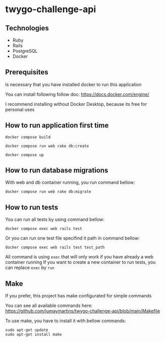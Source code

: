 # twygo-challenge-api

## Technologies
- Ruby
- Rails
- PostgreSQL
- Docker

## Prerequisites
Is necessary that you have installed docker to run this application

You can install following follow doc: https://docs.docker.com/engine/

I recommend installing without Docker Desktop, because its free for personal uses

## How to run application first time
`docker compose build`

`docker compose run web rake db:create`

`docker compose up`

## How to run database migrations
With web and db container running, you run command bellow:

`docker compose run web rake db:migrate`

## How to run tests
You can run all tests by using command bellow:

`docker compose exec web rails test`

Or you can run one test file specifind it path in command bellow:

`docker compose exec web rails test test_path`

All command is using `exec` that will only work if you have already a web container running
If you want to create a new container to run tests, you can replace `exec` by `run`


## Make
If you prefer, this project has make configurated for simple commands

You can see all available commands here: https://github.com/jumaymartins/twygo-challenge-api/blob/main/Makefile

To use make, you have to install it with bellow commands:

```
sudo apt-get update
sudo apt-get install make
```